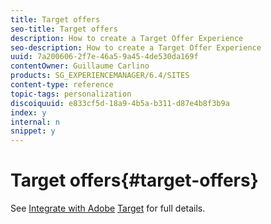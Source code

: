 ```yaml
---
title: Target offers
seo-title: Target offers
description: How to create a Target Offer Experience
seo-description: How to create a Target Offer Experience
uuid: 7a200606-2f7e-46a5-9a45-4de530da169f
contentOwner: Guillaume Carlino
products: SG_EXPERIENCEMANAGER/6.4/SITES
content-type: reference
topic-tags: personalization
discoiquuid: e833cf5d-18a9-4b5a-b311-d87e4b8f3b9a
index: y
internal: n
snippet: y
---
```


# Target offers{#target-offers}

<!--
Comment Type: remark
Last Modified By: unknown unknown (ims-author-77F410094CD97C4F0A746C1B@AdobeID)
Last Modified Date: 2018-02-02T12:33:18.113-0500
<p>Think this whole area needs to be scrapped. But not sure.</p>
-->

<!--
Comment Type: draft

<img imageRotate="0" src="assets/chlimage_1-231.png" />
-->

<!--
Comment Type: draft

<h3>Creating a Test&Target Offer Experience</h3>
-->

<!--
Comment Type: draft

<ol>
<li><p>Select your new campaign in the left pane, or double-click it in the right pane.</p> </li>
<li><p>Select the list view using the icon:</p> <img imageRotate="0" src="assets/chlimage_1-232.png" /></li>
<li><p>Click <strong>New ...</strong></p> </li>
<li><p>You can specify the <strong>Title</strong>, <strong>Name</strong> and type of experience to be created; in this case, Test&Target Offer.<br /> </p> <img imageRotate="0" src="assets/chlimage_1-233.png" /></li>
<li><p>Click <strong>Create</strong>.</p>
<note type="note">
<p>Test&Target experiences are not currently listed in the MCM. They can be accessed from the <strong>Websites</strong> console, under Campaigns.</p>
</note></li>
</ol>
-->

<!--
Comment Type: draft

<h3>Integrating with Adobe Target</h3>
-->

See [Integrate with Adobe](../../../sites/administering/using/target.md) [Target](../../../sites/administering/using/target.md) for full details.
